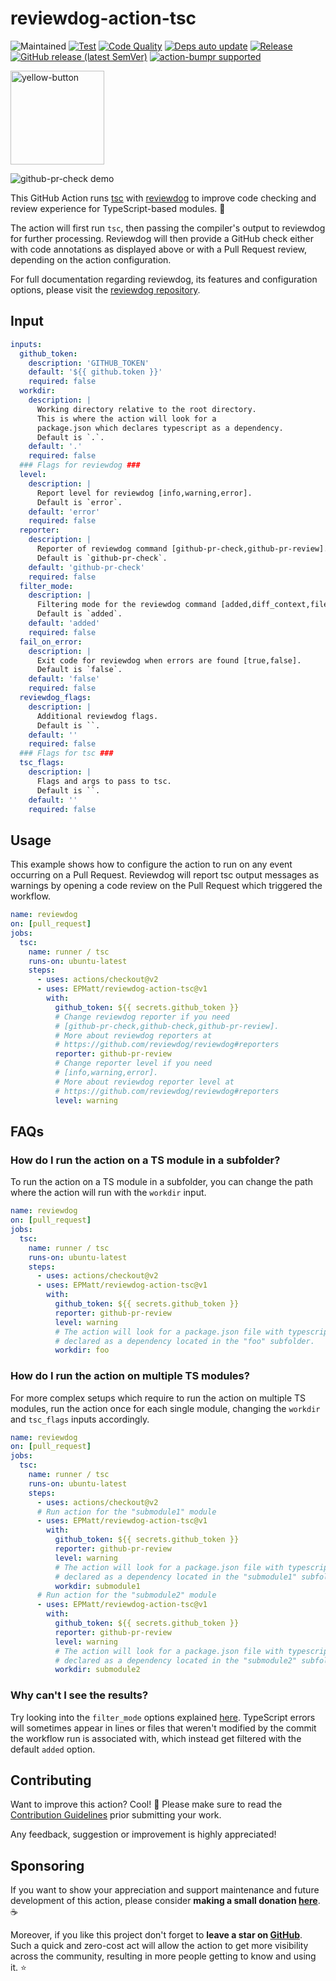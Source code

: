 # reviewdog-action-tsc

![Maintained](https://img.shields.io/badge/maintained-yes-brightgreen) 
[![Test](https://github.com/EPMatt/reviewdog-action-tsc/workflows/Tests/badge.svg)](https://github.com/EPMatt/reviewdog-action-tsc/actions?query=workflow%3ATest)
[![Code Quality](https://github.com/EPMatt/reviewdog-action-tsc/workflows/Code%20Quality/badge.svg)](https://github.com/EPMatt/reviewdog-action-tsc/actions?query=workflow%3Areviewdog)
[![Deps auto update](https://github.com/EPMatt/reviewdog-action-tsc/workflows/Deps%20auto%20update/badge.svg)](https://github.com/EPMatt/reviewdog-action-tsc/actions?query=workflow%3Adepup)
[![Release](https://github.com/EPMatt/reviewdog-action-tsc/workflows/Release/badge.svg)](https://github.com/EPMatt/reviewdog-action-tsc/actions?query=workflow%3Arelease)
[![GitHub release (latest SemVer)](https://img.shields.io/github/v/release/EPMatt/reviewdog-action-tsc?logo=github&sort=semver)](https://github.com/EPMatt/reviewdog-action-tsc/releases)
[![action-bumpr supported](https://img.shields.io/badge/bumpr-supported-ff69b4?logo=github&link=https://github.com/haya14busa/action-bumpr)](https://github.com/haya14busa/action-bumpr)

<a href="https://www.buymeacoffee.com/epmatt"><img width="150" alt="yellow-button" src="https://user-images.githubusercontent.com/30753195/133942263-5fef0166-4ab5-4529-b931-37b5d14f02bf.png"></a>

![github-pr-check demo](https://user-images.githubusercontent.com/30753195/133942341-15cd70d7-fb37-44c1-9249-c41580872a2f.png)

This GitHub Action runs [tsc](https://www.typescriptlang.org/docs/handbook/compiler-options.html) with [reviewdog](https://github.com/reviewdog/reviewdog) to improve code checking and review experience for TypeScript-based modules. :dog:

The action will first run `tsc`, then passing the compiler's output to reviewdog for further processing. Reviewdog will then provide a GitHub check either with code annotations as displayed above or with a Pull Request review, depending on the action configuration.

For full documentation regarding reviewdog, its features and configuration options, please visit the [reviewdog repository](https://github.com/reviewdog/reviewdog).

## Input

```yaml
inputs:
  github_token:
    description: 'GITHUB_TOKEN'
    default: '${{ github.token }}'
    required: false
  workdir:
    description: |
      Working directory relative to the root directory.
      This is where the action will look for a
      package.json which declares typescript as a dependency.
      Default is `.`.
    default: '.'
    required: false
  ### Flags for reviewdog ###
  level:
    description: |
      Report level for reviewdog [info,warning,error].
      Default is `error`.
    default: 'error'
    required: false
  reporter:
    description: |
      Reporter of reviewdog command [github-pr-check,github-pr-review].
      Default is `github-pr-check`.
    default: 'github-pr-check'
    required: false
  filter_mode:
    description: |
      Filtering mode for the reviewdog command [added,diff_context,file,nofilter].
      Default is `added`.
    default: 'added'
    required: false
  fail_on_error:
    description: |
      Exit code for reviewdog when errors are found [true,false].
      Default is `false`.
    default: 'false'
    required: false
  reviewdog_flags:
    description: |
      Additional reviewdog flags.
      Default is ``.
    default: ''
    required: false
  ### Flags for tsc ###
  tsc_flags:
    description: |
      Flags and args to pass to tsc.
      Default is ``.
    default: ''
    required: false
```

## Usage

This example shows how to configure the action to run on any event occurring on a Pull Request. Reviewdog will report tsc output messages as warnings by opening a code review on the Pull Request which triggered the workflow.

```yaml
name: reviewdog
on: [pull_request]
jobs:
  tsc:
    name: runner / tsc
    runs-on: ubuntu-latest
    steps:
      - uses: actions/checkout@v2
      - uses: EPMatt/reviewdog-action-tsc@v1
        with:
          github_token: ${{ secrets.github_token }}
          # Change reviewdog reporter if you need
          # [github-pr-check,github-check,github-pr-review].
          # More about reviewdog reporters at
          # https://github.com/reviewdog/reviewdog#reporters
          reporter: github-pr-review
          # Change reporter level if you need
          # [info,warning,error].
          # More about reviewdog reporter level at
          # https://github.com/reviewdog/reviewdog#reporters
          level: warning
```

## FAQs

### How do I run the action on a TS module in a subfolder?

To run the action on a TS module in a subfolder, you can change the path where the action will run with the `workdir` input.

```yaml
name: reviewdog
on: [pull_request]
jobs:
  tsc:
    name: runner / tsc
    runs-on: ubuntu-latest
    steps:
      - uses: actions/checkout@v2
      - uses: EPMatt/reviewdog-action-tsc@v1
        with:
          github_token: ${{ secrets.github_token }}
          reporter: github-pr-review
          level: warning
          # The action will look for a package.json file with typescript
          # declared as a dependency located in the "foo" subfolder.
          workdir: foo
```

### How do I run the action on multiple TS modules?

For more complex setups which require to run the action on multiple TS modules, run the action once for each single module, changing the `workdir` and `tsc_flags` inputs accordingly.

```yaml
name: reviewdog
on: [pull_request]
jobs:
  tsc:
    name: runner / tsc
    runs-on: ubuntu-latest
    steps:
      - uses: actions/checkout@v2
      # Run action for the "submodule1" module
      - uses: EPMatt/reviewdog-action-tsc@v1
        with:
          github_token: ${{ secrets.github_token }}
          reporter: github-pr-review
          level: warning
          # The action will look for a package.json file with typescript
          # declared as a dependency located in the "submodule1" subfolder.
          workdir: submodule1
      # Run action for the "submodule2" module
      - uses: EPMatt/reviewdog-action-tsc@v1
        with:
          github_token: ${{ secrets.github_token }}
          reporter: github-pr-review
          level: warning
          # The action will look for a package.json file with typescript
          # declared as a dependency located in the "submodule2" subfolder.
          workdir: submodule2
```

### Why can't I see the results?
Try looking into the `filter_mode` options explained [here](https://github.com/reviewdog/reviewdog#filter-mode). TypeScript errors will sometimes appear in lines or files that weren't modified by the commit the workflow run is associated with, which instead get filtered with the default `added` option.

## Contributing

Want to improve this action? Cool! :rocket: Please make sure to read the [Contribution Guidelines](CONTRIBUTING.md) prior submitting your work.

Any feedback, suggestion or improvement is highly appreciated!

## Sponsoring

If you want to show your appreciation and support maintenance and future development of this action, please consider **making a small donation [here](https://www.buymeacoffee.com/epmatt)**. :coffee:

Moreover, if you like this project don't forget to **leave a star on [GitHub](https://github.com/EPMatt/reviewdog-action-tsc)**. Such a quick and zero-cost act will allow the action to get more visibility across the community, resulting in more people getting to know and using it. :star:
